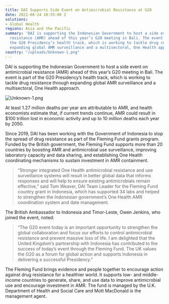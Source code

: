 ```yaml
---
title: DAI Supports Side Event on Antimicrobial Resistance at G20
date: 2022-08-24 18:55:00 Z
solutions:
- Global Health
regions: Asia and the Pacific
summary: 'DAI is supporting the Indonesian Government to host a side event on antimicrobial
  resistance (AMR) ahead of this year’s G20 meeting in Bali. The event is part of
  the G20 Presidency’s health track, which is working to tackle drug resistance through
  expanding global AMR surveillance and a multisectoral, One Health approach. '
country: "/uploads/Unknown-1.png"
---
```


DAI is supporting the Indonesian Government to host a side event on antimicrobial resistance (AMR) ahead of this year’s G20 meeting in Bali. The event is part of the G20 Presidency’s health track, which is working to tackle drug resistance through expanding global AMR surveillance and a multisectoral, One Health approach. 

![Unknown-1.png](/uploads/Unknown-1.png)

At least 1.27 million deaths per year are attributable to AMR, and health economists estimate that, if current trends continue, AMR could result in $100 trillion lost in economic activity and up to 10 million deaths each year by 2050.

Since 2019, DAI has been working with the Government of Indonesia to stop the spread of drug resistance as part of the Fleming Fund grants program. Funded by the British government, the Fleming Fund supports more than 20 countries by boosting AMR and antimicrobial use surveillance, improving laboratory capacity and data sharing, and establishing One Health coordinating mechanisms to sustain investment in AMR containment. 

> “Stronger integrated One Health antimicrobial resistance and use surveillance systems will result in better global data that informs responses and will help to ensure existing antimicrobials remain effective,” said Tom Weaver, DAI Team Leader for the Fleming Fund country grant in Indonesia, which has supported 34 labs and helped to strengthen the Indonesian government’s One Health AMR coordination system and date management.

The British Ambassador to Indonesia and Timor-Leste, Owen Jenkins, who joined the event, noted: 

> “The G20 event today is an important opportunity to strengthen the global collaboration and focus our efforts to control antimicrobial resistance and prevent massive loss of life. I am delighted that the United Kingdom’s partnership with Indonesia has contributed to the success of today’s event through the Fleming Fund. The UK values the G20 as a forum for global action and supports Indonesia in delivering a successful Presidency.” 

The Fleming Fund brings evidence and people together to encourage action against drug resistance for a healthier world. It supports low- and middle-income countries to generate, share, and use data to improve antimicrobial use and encourage investment in AMR. The fund is managed by the U.K. Department of Health and Social Care and Mott MacDonald is the management agent. 
